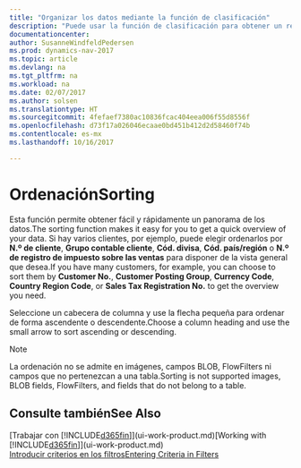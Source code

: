 ```yaml
---
title: "Organizar los datos mediante la función de clasificación"
description: "Puede usar la función de clasificación para obtener un resumen de sus datos. Por ejemplo, puede ordenar los clientes por código de divisa para obtener una muestra seleccionada de clientes."
documentationcenter: 
author: SusanneWindfeldPedersen
ms.prod: dynamics-nav-2017
ms.topic: article
ms.devlang: na
ms.tgt_pltfrm: na
ms.workload: na
ms.date: 02/07/2017
ms.author: solsen
ms.translationtype: HT
ms.sourcegitcommit: 4fefaef7380ac10836fcac404eea006f55d8556f
ms.openlocfilehash: d73f17a026046ecaae0bd451b412d2d58460f74b
ms.contentlocale: es-mx
ms.lasthandoff: 10/16/2017

---
```

# <a name="sorting"></a><span data-ttu-id="b8c03-104">Ordenación</span><span class="sxs-lookup"><span data-stu-id="b8c03-104">Sorting</span></span>
<span data-ttu-id="b8c03-105">Esta función permite obtener fácil y rápidamente un panorama de los datos.</span><span class="sxs-lookup"><span data-stu-id="b8c03-105">The sorting function makes it easy for you to get a quick overview of your data.</span></span> <span data-ttu-id="b8c03-106">Si hay varios clientes, por ejemplo, puede elegir ordenarlos por **N.º de cliente**, **Grupo contable cliente**, **Cód. divisa**, **Cód. país/región** o **N.º de registro de impuesto sobre las ventas** para disponer de la vista general que desea.</span><span class="sxs-lookup"><span data-stu-id="b8c03-106">If you have many customers, for example, you can choose to sort them by **Customer No.**, **Customer Posting Group**, **Currency Code**, **Country Region Code**, or **Sales Tax Registration No.** to get the overview you need.</span></span>

<span data-ttu-id="b8c03-107">Seleccione un cabecera de columna y use la flecha pequeña para ordenar de forma ascendente o descendente.</span><span class="sxs-lookup"><span data-stu-id="b8c03-107">Choose a column heading and use the small arrow to sort ascending or descending.</span></span>  

> [!NOTE]  
>   <span data-ttu-id="b8c03-108">La ordenación no se admite en imágenes, campos BLOB, FlowFilters ni campos que no pertenezcan a una tabla.</span><span class="sxs-lookup"><span data-stu-id="b8c03-108">Sorting is not supported images, BLOB fields, FlowFilters, and fields that do not belong to a table.</span></span>

## <a name="see-also"></a><span data-ttu-id="b8c03-109">Consulte también</span><span class="sxs-lookup"><span data-stu-id="b8c03-109">See Also</span></span>
<span data-ttu-id="b8c03-110">[Trabajar con [!INCLUDE[d365fin](includes/d365fin_md.md)]](ui-work-product.md)</span><span class="sxs-lookup"><span data-stu-id="b8c03-110">[Working with [!INCLUDE[d365fin](includes/d365fin_md.md)]](ui-work-product.md)</span></span>  
[<span data-ttu-id="b8c03-111">Introducir criterios en los filtros</span><span class="sxs-lookup"><span data-stu-id="b8c03-111">Entering Criteria in Filters</span></span>](ui-enter-criteria-filters.md)


